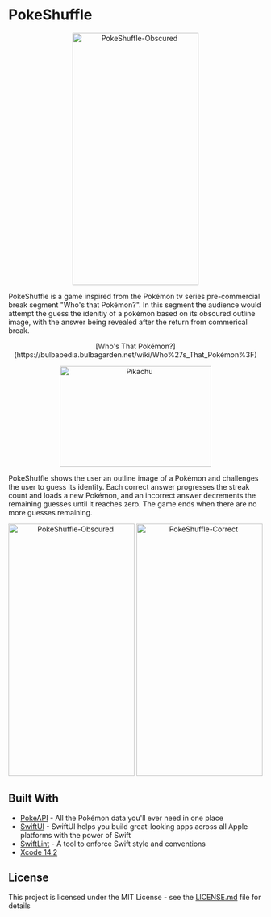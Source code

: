 # PokeShuffle

<p align="center">
  <img src="https://user-images.githubusercontent.com/22483157/225975170-a7ce14eb-3427-4f7b-8dbe-26ca4417305b.gif" 
alt="PokeShuffle-Obscured" width="250" height="500" />
</p>

PokeShuffle is a game inspired from the Pokémon tv series pre-commercial break segment "Who's that Pokémon?". In this segment the audience would attempt the guess the idenitiy of a pokémon based on its obscured outline image, with the answer being revealed after the return from commerical break. 

<p align="center">
  [Who's That Pokémon?](https://bulbapedia.bulbagarden.net/wiki/Who%27s_That_Pokémon%3F)
</p>

<p align="center">
  <img src="https://user-images.githubusercontent.com/22483157/225725525-998a94ce-0393-4ce7-b24d-0054902ad905.png" 
alt="Pikachu" width="300" height="200" />
</p>

PokeShuffle shows the user an outline image of a Pokémon and challenges the user to guess its identity. Each correct answer progresses the streak count and loads a new Pokémon, and an incorrect answer decrements the remaining guesses until it reaches zero. The game ends when there are no more guesses remaining. 

<p align="center">
  <img src="https://user-images.githubusercontent.com/22483157/225726651-9110d7b5-fdeb-499c-a19e-82451160d41e.png" 
alt="PokeShuffle-Obscured" width="250" height="500" />  <img src="https://user-images.githubusercontent.com/22483157/225727981-994758b2-4f17-4293-b215-9a8c0951fdc9.png" alt="PokeShuffle-Correct" width="250" height="500" />
</p>

## Built With

* [PokeAPI](https://pokeapi.co) - All the Pokémon data you'll ever need in one place
* [SwiftUI](https://developer.apple.com/xcode/swiftui/) - SwiftUI helps you build great-looking apps across all Apple platforms with the power of Swift
* [SwiftLint](https://github.com/realm/SwiftLint) - A tool to enforce Swift style and conventions
* [Xcode 14.2](https://developer.apple.com/documentation/xcode-release-notes/xcode-14_2-release-notes)

## License

This project is licensed under the MIT License - see the [LICENSE.md](LICENSE.md) file for details
